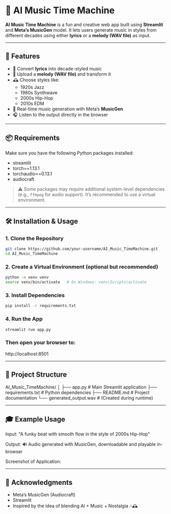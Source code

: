 # 🎼 AI Music Time Machine

**AI Music Time Machine** is a fun and creative web app built using **Streamlit** and **Meta’s MusicGen** model. It lets users generate music in styles from different decades using either **lyrics** or a **melody (WAV file)** as input.

---

## 🌟 Features

- 🎤 Convert **lyrics** into decade-styled music
- 🎵 Upload a **melody (WAV file)** and transform it
- 🕰️ Choose styles like:
  - 1920s Jazz
  - 1980s Synthwave
  - 2000s Hip-Hop
  - 2010s EDM
- 🚀 Real-time music generation with Meta’s **MusicGen**
- 🎧 Listen to the output directly in the browser

---

## 📦 Requirements

Make sure you have the following Python packages installed:
- streamlit
- torch==1.13.1
- torchaudio==0.13.1
- audiocraft

> ⚠️ Some packages may require additional system-level dependencies (e.g., `ffmpeg` for audio support). It’s recommended to use a virtual environment.

---

## 🛠️ Installation & Usage

### 1. Clone the Repository

```bash
git clone https://github.com/your-username/AI_Music_TimeMachine.git
cd AI_Music_TimeMachine
```

### 2. Create a Virtual Environment (optional but recommended)

```bash
python -m venv venv
source venv/bin/activate   # On Windows: venv\Scripts\activate
```

### 3. Install Dependencies

```bash
pip install -r requirements.txt
```

### 4. Run the App

```bash
streamlit run app.py
```


### Then open your browser to:

http://localhost:8501

---

## 📁 Project Structure

AI_Music_TimeMachine/
│
├── app.py                # Main Streamlit application
├── requirements.txt      # Python dependencies
├── README.md             # Project documentation
└── generated_output.wav  # (Created during runtime)

---

## 🎓 Example Usage

Input:
"A funky beat with smooth flow in the style of 2000s Hip-Hop"

Output:
🔊 Audio generated with MusicGen, downloadable and playable in-browser

Screenshot of Application:


---

## 🙌 Acknowledgments

- Meta’s MusicGen (Audiocraft)
- Streamlit
- Inspired by the idea of blending AI + Music + Nostalgia 🎶🕰️
